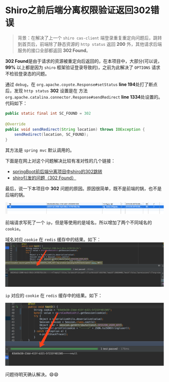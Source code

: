 # Shiro之前后端分离权限验证返回302错误

> 背景：在解决了上一个 `shiro cas-client` 端登录重复重定向问题后，跳转到首页后，前端除了静态资源的 `http status` 返回 **200** 外，其他请求后端服务的接口全部都返回 **302 Found**。

**302 Found**是由于请求的资源被重定向后返回的，在本项目中，大部分(可以说，**99%** 以上都是因为 `shiro` 框架验证登录导致的)，之前为此解决了 `OPTIONS` 请求不检验登录态的问题。

通过 `debug`，在 `org.apache.coyote.Response#setStatus` **line 194**处打了断点后，发现 `http status` **302** 设置是在 方法 `org.apache.catalina.connector.Response#sendRedirect` **line 1334**处设置的。代码如下：<br/>

```java
public static final int SC_FOUND = 302

@Override
public void sendRedirect(String location) throws IOException {
    sendRedirect(location, SC_FOUND);
}
```

其方法是 `spring mvc` 默认调用的。



下面是在网上对这个问题解决比较有准对性的几个链接：

- [springBoot前后端分离项目中shiro的302跳转](https://blog.csdn.net/qq_27521215/article/details/81195634)
- [shiro引发的问题（302 Found）](https://blog.csdn.net/leaves_story/article/details/79913012)



最后，说一下本项目中 **302** 问题的原因。原因很简单，既不是前端的锅，也不是后端的锅。

![登录成功后的cookie](images/image-20190414171219210.png)

前端请求写死了一个 `ip`，但是等使用的是域名，所以增加了两个不同域名的 `cookie`。

域名对应 `cookie` 在 `redis` 缓存中的结果。如下：<br/>![域名对应 `cookie` 在 `redis` 缓存中的结果](images/image-20190414171353893.png)



`ip` 对应的 `cookie` 在 `redis` 缓存中的结果。如下：<br/>

![`ip` 对应的 `cookie` 在 `redis` 缓存中的结果](images/image-20190414171540902.png)



问题待明天确认解决。😄😄